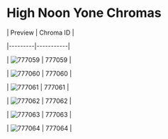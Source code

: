# High Noon Yone Chromas


| Preview | Chroma ID |

|---------|-----------|

| ![777059](https://raw.communitydragon.org/latest/plugins/rcp-be-lol-game-data/global/default/v1/champion-chroma-images/777/777059.png) | 777059 |

| ![777060](https://raw.communitydragon.org/latest/plugins/rcp-be-lol-game-data/global/default/v1/champion-chroma-images/777/777060.png) | 777060 |

| ![777061](https://raw.communitydragon.org/latest/plugins/rcp-be-lol-game-data/global/default/v1/champion-chroma-images/777/777061.png) | 777061 |

| ![777062](https://raw.communitydragon.org/latest/plugins/rcp-be-lol-game-data/global/default/v1/champion-chroma-images/777/777062.png) | 777062 |

| ![777063](https://raw.communitydragon.org/latest/plugins/rcp-be-lol-game-data/global/default/v1/champion-chroma-images/777/777063.png) | 777063 |

| ![777064](https://raw.communitydragon.org/latest/plugins/rcp-be-lol-game-data/global/default/v1/champion-chroma-images/777/777064.png) | 777064 |